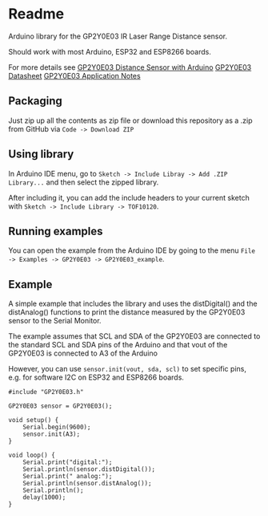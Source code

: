 # Readme

Arduino library for the GP2Y0E03 IR Laser Range Distance sensor.

Should work with most Arduino, ESP32 and ESP8266 boards. 

For more details see 
[GP2Y0E03 Distance Sensor with Arduino](https://www.makerguides.com/gp2y0e03-distance-sensor-with-arduino/)
[GP2Y0E03 Datasheet](https://www.makerguides.com/wp-content/uploads/2024/10/GP2Y0E03-datasheet.pdf)
[GP2Y0E03 Application Notes](https://www.makerguides.com/wp-content/uploads/2024/10/GP2Y0E03-application-notes.pdf)

## Packaging

Just zip up all the contents as zip file or download this repository as a .zip from GitHub via
`Code -> Download ZIP`

## Using library

In Arduino IDE menu, go to `Sketch -> Include Libray -> Add .ZIP Library...` and then select the zipped library.

After including it, you can add the include headers to your current sketch with `Sketch -> Include Library -> TOF10120`.

## Running examples

You can open the example from the Arduino IDE by going to the menu `File -> Examples -> GP2Y0E03 -> GP2Y0E03_example`.

## Example 

A simple example that includes the library and uses the distDigital()
and the distAnalog() functions to print the distance measured by the 
GP2Y0E03 sensor to the Serial Monitor.

The example assumes that SCL and SDA of the GP2Y0E03 are connected to the 
standard SCL and SDA pins of the Arduino and that vout of the GP2Y0E03 is 
connected to A3 of the Arduino

However, you can use `sensor.init(vout, sda, scl)` to set specific pins, e.g.
for software I2C on ESP32 and ESP8266 boards.

```
#include "GP2Y0E03.h"

GP2Y0E03 sensor = GP2Y0E03();

void setup() {
    Serial.begin(9600);
    sensor.init(A3);
}

void loop() {
    Serial.print("digital:");
    Serial.println(sensor.distDigital());
    Serial.print(" analog:");
    Serial.println(sensor.distAnalog());
    Serial.println();
    delay(1000);
}
```